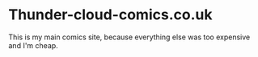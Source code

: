 # Thunder-cloud-comics.co.uk
This is my main comics site, because everything else was too expensive and I'm cheap.
